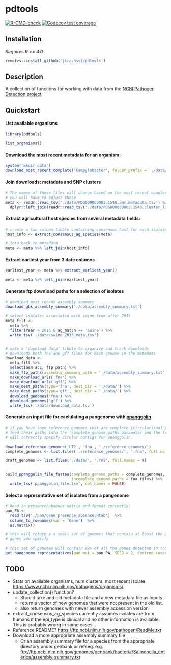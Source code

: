 pdtools
================

<!-- badges: start -->

[![R-CMD-check](https://github.com/Jtrachsel/pdtools/actions/workflows/R-CMD-check.yaml/badge.svg)](https://github.com/Jtrachsel/pdtools/actions/workflows/R-CMD-check.yaml)
[![Codecov test
coverage](https://codecov.io/gh/Jtrachsel/pdtools/branch/main/graph/badge.svg)](https://app.codecov.io/gh/Jtrachsel/pdtools?branch=main)

<!-- badges: end -->

## Installation

*Requires R \>= 4.0*

``` r
remotes::install_github('jtrachsel/pdtools')
```

## Description

A collection of functions for working with data from the [NCBI Pathogen
Detection project](https://www.ncbi.nlm.nih.gov/pathogens/)

## Quickstart

#### List available organisms

``` r
library(pdtools)

list_organisms()
```

#### Download the most recent metadata for an organism:

``` r
system('mkdir data')
download_most_recent_complete('Campylobacter', folder_prefix = './data/')
```

#### Join downloads: metadata and SNP clusters

``` r
# The names of these files will change based on the most recent complete data
# you will have to adjust these
meta <- readr::read_tsv('./data/PDG000000003.1540.amr.metadata.tsv') %>% 
  dplyr::left_join(readr::read_tsv('./data/PDG000000003.1540.cluster_list.tsv'))
```

#### Extract agricultural host species from several metadata fields:

``` r
# create a two column tibble containing consensus host for each isolate
host_info <- extract_consensus_ag_species(meta)

# join back to metadata
meta <- meta %>% left_join(host_info)
```

#### Extract earliest year from 3 date columns

``` r
earliest_year <- meta %>% extract_earliest_year()

meta <- meta %>% left_join(earliest_year)
```

#### Generate ftp download paths for a selection of isolates

``` r
# download most recent assembly summary
download_gbk_assembly_summary('./data/assembly_summary.txt')

# select isolates associated with swine from after 2015
meta_filt <-
  meta %>%
  filter(Year > 2015 & ag_match == 'Swine') %>% 
  write_tsv('./data/swine_2015_meta.tsv')


# make a 'download data' tibble to organize and track downloads
# downloads both fna and gff files for each genome in the metadata
download_data <- 
  meta_filt %>% 
  select(asm_acc, ftp_path) %>% 
  make_ftp_paths(assembly_summary_path = './data/assembly_summary.txt') %>% 
  make_download_urls('fna') %>% 
  make_download_urls('gff') %>% 
  make_dest_paths(type='fna', dest_dir = './data/') %>% 
  make_dest_paths(type='gff', dest_dir = './data/') %>% 
  download_genomes('fna') %>% 
  download_genomes('gff') %>% 
  write_tsv('./data/download_data.tsv')
```

#### Generate an input file for caclulating a pangenome with [ppanggolin](https://github.com/labgem/PPanGGOLiN)

``` r
# if you have some reference genomes that are complete (circularized) you can 
# feed their paths into the 'complete_genome_paths parameter and the function
# will correctly specify cirular contigs for ppanggolin.  

download_reference_genomes('LT2', 'fna', './reference_genomes/')
complete_genomes <- list.files('./reference_genomes/', '.fna', full.names = T)

draft_genomes <- list.files('./data/', '.fna', full.names = T)


build_ppanggolin_file_fastas(complete_genome_paths = complete_genomes, 
                             incomplete_genome_paths = fna_files) %>% 
  write_tsv('ppanggolin_file.tsv', col_names = FALSE)
```

#### Select a representative set of isolates from a pangenome

``` r
# Read in presence/absence matrix and format correctly:
pan_PA <-
  read_tsv('./pan/gene_presence_absence.Rtab')  %>% 
  column_to_rownames(var = 'Gene')  %>% 
  as.matrix() 

# this will return a a small set of genomes that contain at least the proportion of
# genes you specify

# this set of genomes will contain 99% of all the genes detected in the pangenome
get_pangenome_representatives(pan_mat = pan_PA, SEED = 2, desired_coverage = .99)
```

## TODO

-   Stats on available organisms, num clusters, most recent isolate
    <https://www.ncbi.nlm.nih.gov/pathogens/organisms/>
-   update_collection() function?
    -   Should take and old metadata file and a new metadata file as
        inputs.  
    -   return a vector of new genomes that were not present in the old
        list.
    -   also return genomes with newer assembly accession version  
-   extract_consensus_ag_species currently assumes isolates are from
    humans if the epi_type is clinical and no other information is
    available. This is probably wrong in some cases…
-   Reference README? <https://ftp.ncbi.nlm.nih.gov/pathogen/ReadMe.txt>
-   Download a more appropriate assembly summary file
    -   Or an assembly summary file for a species from the appropriate
        directory under genbank or refseq. e.g.
        <ftp://ftp.ncbi.nlm.nih.gov/genomes/genbank/bacteria/Salmonella_enterica/assembly_summary.txt>
